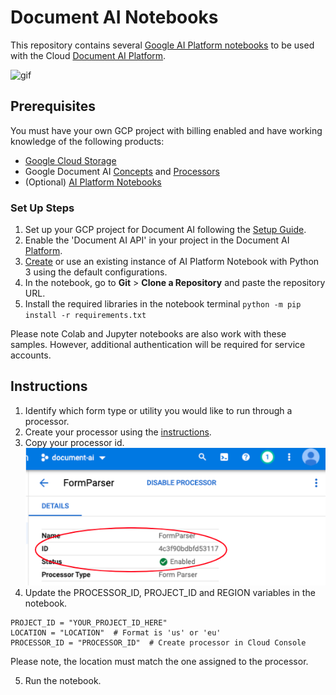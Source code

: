# Document AI Notebooks 

This repository contains several [Google AI Platform notebooks][notebooks] 
to be used with the Cloud [Document AI Platform][docai].

![gif](resources/screenshots/invoice-notebook.gif)

## Prerequisites 

You must have your own GCP project with billing enabled and have working knowledge of the following products:

* [Google Cloud Storage][gcs]
* Google Document AI [Concepts][basics] and [Processors][processors]
* (Optional) [AI Platform Notebooks][notebooks]

### Set Up Steps

1. Set up your GCP project for Document AI following the [Setup Guide][set_up].
1. Enable the 'Document AI API' in your project in the Document AI [Platform][platform].
1. [Create][create_notebook] or use an existing instance of AI Platform Notebook with Python 3 using the default configurations.
1. In the notebook, go to **Git** > **Clone a Repository** and paste the repository URL.
1. Install the required libraries in the notebook terminal `python -m pip install -r requirements.txt`

Please note Colab and Jupyter notebooks are also work with these samples. However, additional authentication will be required for service accounts.

## Instructions

1. Identify which form type or utility you would like to run through a processor.
2. Create your processor using the [instructions][create_processor].
3. Copy your processor id.
![processorId](resources/screenshots/FormParserID.png)
4. Update the PROCESSOR_ID, PROJECT_ID and REGION variables in the notebook.

```
PROJECT_ID = "YOUR_PROJECT_ID_HERE"
LOCATION = "LOCATION"  # Format is 'us' or 'eu'
PROCESSOR_ID = "PROCESSOR_ID"  # Create processor in Cloud Console
```
Please note, the location must match the one assigned to the processor. 

5. Run the notebook. 

[notebooks]: https://cloud.google.com/ai-platform-notebooks
[docai]: https://cloud.google.com/document-ai/docs/
[docai_basics]: https://cloud.google.com/document-ai/docs/basics
[processors]: https://cloud.google.com/document-ai/docs/processor-overview
[set_up]: https://cloud.google.com/document-ai/docs/setup
[platform]: https://console.cloud.google.com/ai/document-ai
[create_processor]: https://cloud.google.com/document-ai/docs/create-processor
[create_notebook]: https://cloud.google.com/ai-platform/notebooks/docs/create-new
[gcs]: https://cloud.google.com/storage
[basics]: https://cloud.google.com/document-ai/docs/basics
